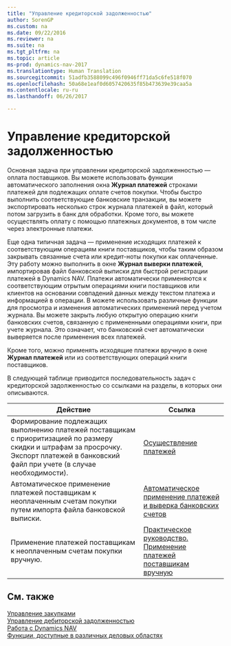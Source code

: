 ```yaml
---
title: "Управление кредиторской задолженностью"
author: SorenGP
ms.custom: na
ms.date: 09/22/2016
ms.reviewer: na
ms.suite: na
ms.tgt_pltfrm: na
ms.topic: article
ms-prod: dynamics-nav-2017
ms.translationtype: Human Translation
ms.sourcegitcommit: 51adfb3588099c496f0946ff71da5c6fe518f070
ms.openlocfilehash: 50a68e1eaf0d6057420635f85b473639e39caa5a
ms.contentlocale: ru-ru
ms.lasthandoff: 06/26/2017

---
```


# <a name="manage-payables"></a>Управление кредиторской задолженностью
Основная задача при управлении кредиторской задолженностью — оплата поставщиков. Вы можете использовать функции автоматического заполнения окна **Журнал платежей** строками платежей для подлежащих оплате счетов покупки. Чтобы быстро выполнить соответствующие банковские транзакции, вы можете экспортировать несколько строк журнала платежей в файл, который потом загрузить в банк для обработки. Кроме того, вы можете осуществлять оплату с помощью платежных документов, в том числе через электронные платежи.

Еще одна типичная задача — применение исходящих платежей к соответствующим операциям книги поставщиков, чтобы таким образом закрывать связанные счета или кредит-ноты покупки как оплаченные. Эту работу можно выполнить в окне **Журнал выверки платежей**, импортировав файл банковской выписки для быстрой регистрации платежей в Dynamics NAV. Платежи автоматически применяются к соответствующим отрытым операциями книги поставщиков или клиентов на основании совпадений данных между текстом платежа и информацией в операции. В можете использовать различные функции для просмотра и изменения автоматических применений перед учетом журнала. Вы можете закрыть любую открытую операцию книги банковских счетов, связанную с примененными операциями книги, при учете журнала. Это означает, что банковский счет автоматически выверяется после применения всех платежей.

Кроме того, можно применять исходящие платежи вручную в окне **Журнал платежей** или из соответствующих операций книги поставщиков.

В следующей таблице приводится последовательность задач с кредиторской задолженностью со ссылками на разделы, в которых они описываются.

|Действие |Ссылка |
|---|----|
|Формирование подлежащих выполнению платежей поставщикам с приоритизацией по размеру скидки и штрафам за просрочку. Экспорт платежей в банковский файл при учете (в случае необходимости).|[Осуществление платежей](payables-make-payments.md)|
|Автоматическое применение платежей поставщикам к неоплаченным счетам покупки путем импорта файла банковской выписки.|[Автоматическое применение платежей и выверка банковских счетов](receivables-apply-payments-auto-reconcile-bank-accounts.md)|
|Применение платежей поставщикам к неоплаченным счетам покупки вручную.|[Практическое руководство. Применение платежей поставщикам вручную](payables-how-apply-purchase-transactions-manually.md)|

## <a name="see-also"></a>См. также
[Управление закупками](purchasing-manage-purchasing.md)  
[Управление дебиторской задолженностью](receivables-manage-receivables.md)  
[Работа с Dynamics NAV](ui-work-product.md)  
[Функции, доступные в различных деловых областях](ui-across-business-areas.md)

